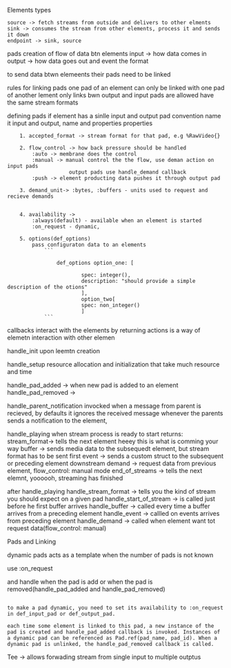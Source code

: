 Elements types

    source -> fetch streams from outside and delivers to other elments
    sink -> consumes the stream from other elements, process it and sends it down 
    endpoint -> sink, source

pads
creation of flow of data btn elements
input -> how data comes in
output -> how data goes out and event the format

to send data btwn elemeents their pads need to be linked 


rules for linking pads
    one pad of an element can only be linked with one pad of another lement
    only links bwn output and input pads are allowed
    have the same stream formats


defining pads
    if element has a sinlle input and output pad
    convention name it input and output, 
    name and properties
    properties

        1. accepted_format -> stream format for that pad, e.g %RawVideo{}

        2. flow_control -> how back pressure should be handled
            :auto -> membrane does the control
            :manual -> manual control the the flow, use deman action on input pads
                        output pads use handle_demand callback
            :push -> element producting data pushes it through output pad

        3. demand_unit-> :bytes, :buffers - units used to request and recieve demands
        

        4. availability -> 
            :always(default) - available when an element is started
            :on_request - dynamic, 

        5. options(def_options)
            pass configuraton data to an elements 
                ```

                    def_options option_one: [

                            spec: integer(), 
                            description: "should provide a simple description of the otions"
                            ], 
                            option_two[
                            spec: non_integer()
                            ]
                ```


callbacks
interact with the elements by returning actions
is a way of elemetn interaction with other elemen
    
handle_init
upon leemtn creation

handle_setup
resource allocation and initialization that take much resource and time

handle_pad_added -> when new pad is added to an element
handle_pad_removed -> 

handle_parent_notification
invocked when a message from parent is recieved, by defaults it ignores the received message
whenever the parents sends a notification to the element, 

handle_playing
when stream process is ready to start
returns: 
    stream_format-> tells the next element heeey this is what is comming your way
    buffer -> sends media data to the subsequedt element, but stream format has to be sent first
    event -> sends a custom struct to the subsequent or preceding element downstream
    demand -> request data from previous element, flow_control: manual mode
    end_of_streams -> tells the next elemnt, yoooooh, streaming has finished

after handle_playing
handle_stream_format -> tells you the kind of stream you should expect on a given pad
handle_start_of_stream -> is called just before he first buffer arrives
handle_buffer -> called every time a buffer arrives from a preceding element
handle_event -> callled on events arrives from preceding element
handle_demand -> called when element want tot request data(flow_control: manual)


Pads and Linking

dynamic pads
acts as a template
when the number of pads is not known

use :on_request

and handle when the pad is add or when the pad is removed(handle_pad_added and handle_pad_removed)

```

to make a pad dynamic, you need to set its availability to :on_request in def_input_pad or def_output_pad.

each time some element is linked to this pad, a new instance of the pad is created and handle_pad_added callback is invoked. Instances of a dynamic pad can be referenced as Pad.ref(pad_name, pad_id). When a dynamic pad is unlinked, the handle_pad_removed callback is called.
```

Tee
-> allows forwading stream from single input to multiple outptus



